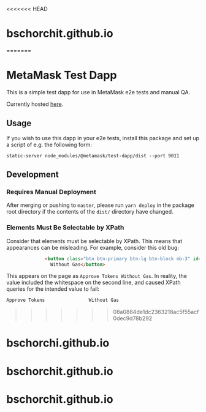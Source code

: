 <<<<<<< HEAD
# bschorchit.github.io
=======
# MetaMask Test Dapp

This is a simple test dapp for use in MetaMask e2e tests and manual QA.

Currently hosted [here](https://metamask.github.io/test-dapp/).

## Usage

If you wish to use this dapp in your e2e tests, install this package and set up a script of e.g. the following form:

```shell
static-server node_modules/@metamask/test-dapp/dist --port 9011
```

## Development

### Requires Manual Deployment

After merging or pushing to `master`, please run `yarn deploy` in the package root directory if the contents of the `dist/` directory have changed.

### Elements Must Be Selectable by XPath

Consider that elements must be selectable by XPath. This means that appearances can be misleading.
For example, consider this old bug:

```html
              <button class="btn btn-primary btn-lg btn-block mb-3" id="approveTokensWithoutGas" disabled>Approve Tokens
                Without Gas</button>
```

This appears on the page as `Approve Tokens Without Gas`. In reality, the value included the whitespace on the second line, and caused XPath queries for the intended value to fail:

```html
Approve Tokens                Without Gas
```
>>>>>>> 08a0884de1dc2363218ac5f55acf0dec9d78b292
# bschorchi.github.io
# bschorchit.github.io
# bschorchit.github.io
